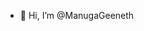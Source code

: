 - 👋 Hi, I’m @ManugaGeeneth

<!---
ManugaGeeneth/ManugaGeeneth is a ✨ special ✨ repository because its `README.md` (this file) appears on your GitHub profile.
You can click the Preview link to take a look at your changes.
--->

